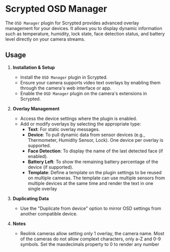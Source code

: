 # Scrypted OSD Manager

The `OSD Manager` plugin for Scrypted provides advanced overlay management for your devices. It allows you to display dynamic information such as temperature, humidity, lock state, face detection status, and battery level directly on your camera streams. 

## Usage

1. **Installation & Setup**
   - Install the `OSD Manager` plugin in Scrypted.
   - Ensure your camera supports video text overlays by enabling them through the camera's web interface or app.
   - Enable the `OSD Manager` plugin on the camera's extensions in Scrypted.

2. **Overlay Management**
   - Access the device settings where the plugin is enabled.
   - Add or modify overlays by selecting the appropriate type:
     - **Text**: For static overlay messages.
     - **Device**: To pull dynamic data from sensor devices (e.g., Thermometer, Humidity Sensor, Lock). One device per overlay is supported.
     - **Face Detection**: To display the name of the last detected face (if enabled).
     - **Battery Left**: To show the remaining battery percentage of the device (if supported).
     - **Template**: Define a template on the plugin settings to be reused on multiple cameras. The template can use multiple sensors from multiple devices at the same time and render the text in one single overlay 

4. **Duplicating Data**
   - Use the "Duplicate from device" option to mirror OSD settings from another compatible device.

6. **Notes**
   - Reolink cameras allow setting only 1 overlay, the camera name. Most of the cameras do not allow complext characters, only a-Z and 0-9 symbols. Set the maxdecimals property to 0 to render any number